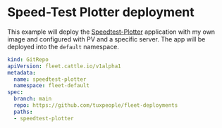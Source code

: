 # Speed-Test Plotter deployment

This example will deploy the [Speedtest-Plotter](https://github.com/ansemjo/speedtest-plotter) application with my own image and configured with PV and a specific server.
The app will be deployed into the `default` namespace.

```yaml
kind: GitRepo
apiVersion: fleet.cattle.io/v1alpha1
metadata:
  name: speedtest-plotter
  namespace: fleet-default
spec:
  branch: main
  repo: https://github.com/tuxpeople/fleet-deployments
  paths:
  - speedtest-plotter
```
